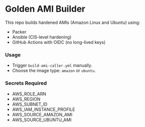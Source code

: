 # Golden AMI Builder

This repo builds hardened AMIs (Amazon Linux and Ubuntu) using:
- Packer
- Ansible (CIS-level hardening)
- GitHub Actions with OIDC (no long-lived keys)

### Usage
- Trigger `build-ami-caller.yml` manually.
- Choose the image type: `amazon` or `ubuntu`.

### Secrets Required
- AWS_ROLE_ARN
- AWS_REGION
- AWS_SUBNET_ID
- AWS_IAM_INSTANCE_PROFILE
- AWS_SOURCE_AMAZON_AMI
- AWS_SOURCE_UBUNTU_AMI
